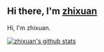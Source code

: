 ## Hi there, I'm [zhixuan](https://www.zhixuan.tk)

Hi, I'm zhixuan.

[![zhixuan's github stats](https://github-readme-stats.vercel.app/api?username=zhixuan666)](https://github.com/anuraghazra/github-readme-stats)